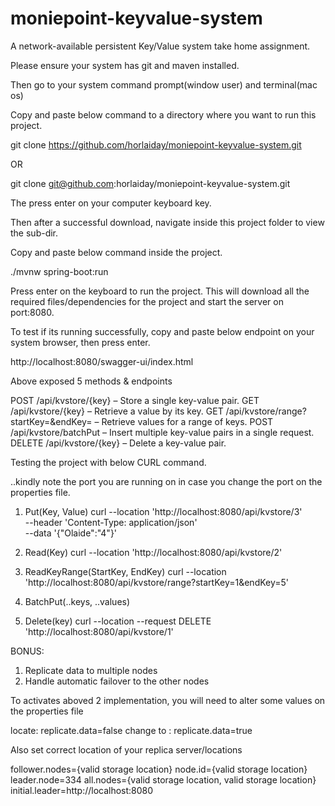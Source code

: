 # moniepoint-keyvalue-system
A network-available persistent Key/Value system take home assignment.


Please ensure your system has git and maven installed.

Then go to your system command prompt(window user) and terminal(mac os)

Copy and paste below command to a directory where you want to run this project.

git clone https://github.com/horlaiday/moniepoint-keyvalue-system.git

OR

git clone git@github.com:horlaiday/moniepoint-keyvalue-system.git

The press enter on your computer keyboard key.

Then after a successful download, navigate inside this project folder to view the sub-dir.

Copy and paste below command inside the project.

  ./mvnw spring-boot:run

Press enter on the keyboard to run the project.
This will download all the required files/dependencies for the project and start the server on port:8080.

To test if its running successfully, copy and paste below endpoint on your system browser, then press enter.

http://localhost:8080/swagger-ui/index.html

Above exposed 5 methods & endpoints

POST /api/kvstore/{key} – Store a single key-value pair.
GET /api/kvstore/{key} – Retrieve a value by its key.
GET /api/kvstore/range?startKey=&endKey= – Retrieve values for a range of keys.
POST /api/kvstore/batchPut – Insert multiple key-value pairs in a single request.
DELETE /api/kvstore/{key} – Delete a key-value pair.

Testing the project with below CURL command.

..kindly note the port you are running on in case you change the port on the properties file.

1. Put(Key, Value)
curl --location 'http://localhost:8080/api/kvstore/3' \
--header 'Content-Type: application/json' \
--data '{"Olaide":"4"}'

2. Read(Key)
curl --location 'http://localhost:8080/api/kvstore/2'

3. ReadKeyRange(StartKey, EndKey)
curl --location 'http://localhost:8080/api/kvstore/range?startKey=1&endKey=5' 

4. BatchPut(..keys, ..values)

5. Delete(key)
curl --location --request DELETE 'http://localhost:8080/api/kvstore/1' 


BONUS:
1. Replicate data to multiple nodes
2. Handle automatic failover to the other nodes
   
To activates aboved 2 implementation, you will need to alter some values on the properties file

locate:  replicate.data=false
change to : replicate.data=true

Also set correct location of your replica server/locations

follower.nodes={valid storage location}
node.id={valid storage location}
leader.node=334
all.nodes={valid storage location, valid storage location}
initial.leader=http://localhost:8080
